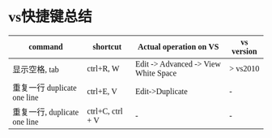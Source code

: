 <font face="Microsoft YaHei">

# vs快捷键总结

command | shortcut | Actual operation on VS | vs version
---|---|---|---
显示空格, tab | ctrl+R, W | Edit -> Advanced -> View White Space |  > vs2010
重复一行 duplicate one line |  ctrl+E, V | Edit->Duplicate |  -
重复一行, duplicate one line | ctrl+C, ctrl + V | - | -